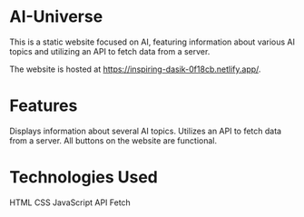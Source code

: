 # AI-Universe
This is a static website focused on AI, featuring information about various AI topics and utilizing an API to fetch data from a server. 

The website is hosted at https://inspiring-dasik-0f18cb.netlify.app/.

# Features
Displays information about several AI topics.
Utilizes an API to fetch data from a server.
All buttons on the website are functional.

# Technologies Used
HTML
CSS
JavaScript
API Fetch
